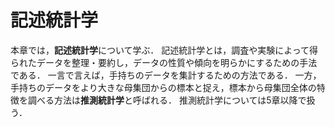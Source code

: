 # 記述統計学

本章では，**記述統計学**について学ぶ．
記述統計学とは，調査や実験によって得られたデータを整理・要約し，データの性質や傾向を明らかにするための手法である．
一言で言えば，手持ちのデータを集計するための方法である．
一方，手持ちのデータをより大きな母集団からの標本と捉え，標本から母集団全体の特徴を調べる方法は**推測統計学**と呼ばれる．
推測統計学については5章以降で扱う．
